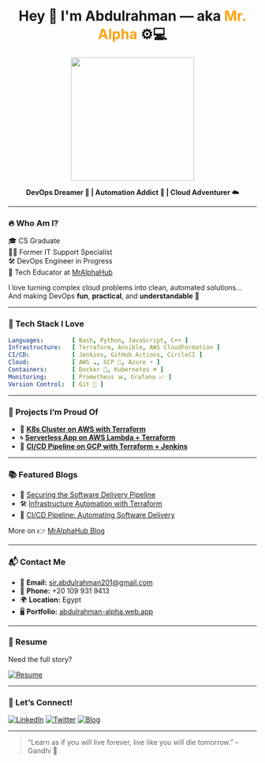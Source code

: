 <h1 align="center">Hey 👋 I'm Abdulrahman — aka <span style="color:#fca311;">Mr. Alpha</span> ⚙️💻</h1>

<div align="center">
  <img src="https://media.giphy.com/media/v1.Y2lkPTc5MGI3NjExMGd1a2tnejI3ejllMDF1djh4bHRpNTVnczRnOWw5anh4anU5emtteSZlcD12MV9naWZzX3NlYXJjaCZjdD1n/O7x8QN7gMcsAxX8v2z/giphy.gif" width="250" />
  
</div>

<p align="center">
  <b>DevOps Dreamer 💭 | Automation Addict 🤖 | Cloud Adventurer ☁️</b>
</p>

---

### 🔥 Who Am I?

🎓 CS Graduate  
🧑‍💻 Former IT Support Specialist  
🛠 DevOps Engineer in Progress  
📣 Tech Educator at <a href="https://abdulrahmanalpha.hashnode.dev/">MrAlphaHub</a>

I love turning complex cloud problems into clean, automated solutions…  
And making DevOps **fun**, **practical**, and **understandable** 🧩

---

### 🚀 Tech Stack I Love

```yaml
Languages:        [ Bash, Python, JavaScript, C++ ]
Infrastructure:   [ Terraform, Ansible, AWS CloudFormation ]
CI/CD:            [ Jenkins, GitHub Actions, CircleCI ]
Cloud:            [ AWS ☁️, GCP 🚀, Azure ⚡ ]
Containers:       [ Docker 🐳, Kubernetes ☸️ ]
Monitoring:       [ Prometheus 📊, Grafana 📈 ]
Version Control:  [ Git 🔁 ]
````

---

### 🧠 Projects I’m Proud Of

* 🧱 **[K8s Cluster on AWS with Terraform](https://github.com/AbdulrahmanAlpha/Provision-a-Kubernetes-cluster-on-AWS-using-Terraform)**
* 🌀 **[Serverless App on AWS Lambda + Terraform](https://github.com/AbdulrahmanAlpha/Deploying-a-Serverless-Application-on-AWS-Lambda-using-Terraform)**
* 🔄 **[CI/CD Pipeline on GCP with Terraform + Jenkins](https://github.com/AbdulrahmanAlpha/Build-a-CI-CD-pipeline-on-Google-Cloud-Platform-using-Terraform-and-Jenkins)**

---

### 📚 Featured Blogs

* 🔐 [Securing the Software Delivery Pipeline](https://abdulrahmanalpha.hashnode.dev/securing-the-software-delivery-pipeline-a-step-by-step-guide)
* 🛠 [Infrastructure Automation with Terraform](https://abdulrahmanalpha.hashnode.dev/infrastructure-automation-with-terraform)
* 🚀 [CI/CD Pipeline: Automating Software Delivery](https://abdulrahmanalpha.hashnode.dev/cicd-pipeline-automating-software-delivery)

More on 👉 [MrAlphaHub Blog](https://abdulrahmanalpha.hashnode.dev/)

---

### 📬 Contact Me

* 📧 **Email:** [sir.abdulrahman201@gmail.com](mailto:sir.abdulrahman201@gmail.com)
* 📱 **Phone:** +20 109 931 9413
* 🌍 **Location:** Egypt
* 🖥️ **Portfolio:** [abdulrahman-alpha.web.app](https://abdulrahman-alpha.web.app)

---

### 📄 Resume

Need the full story?

[![Resume](https://img.shields.io/badge/View_My_Resume-0078D4?style=for-the-badge\&logo=microsoftword\&logoColor=white)](./Assets/SRE-Resume.pdf)

---

### 🤝 Let’s Connect!

[![LinkedIn](https://img.shields.io/badge/LinkedIn-0A66C2?style=for-the-badge\&logo=linkedin\&logoColor=white)](https://www.linkedin.com/in/abdulrahmanalpha)
[![Twitter](https://img.shields.io/badge/Twitter-1DA1F2?style=for-the-badge\&logo=twitter\&logoColor=white)](https://twitter.com/AbdurahmanAlpha)
[![Blog](https://img.shields.io/badge/Hashnode-Blog-blueviolet?style=for-the-badge\&logo=hashnode\&logoColor=white)](https://abdulrahmanalpha.hashnode.dev)

---

> “Learn as if you will live forever, live like you will die tomorrow.” – Gandhi 🧘
